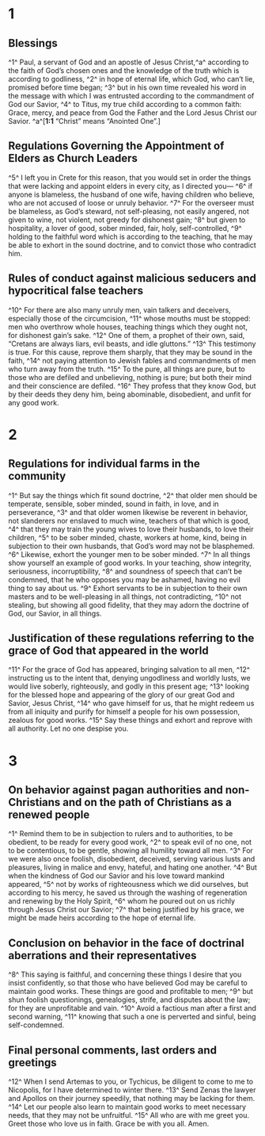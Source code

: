 # 1 
## Blessings
^1^ Paul, a servant of God and an apostle of Jesus Christ,^a^ according to the faith of God’s chosen ones and the knowledge of the truth which is according to godliness, ^2^ in hope of eternal life, which God, who can’t lie, promised before time began; ^3^ but in his own time revealed his word in the message with which I was entrusted according to the commandment of God our Savior, ^4^ to Titus, my true child according to a common faith: Grace, mercy, and peace from God the Father and the Lord Jesus Christ our Savior.
^a^[**1:1** “Christ” means “Anointed One”.]

## Regulations Governing the Appointment of Elders as Church Leaders
^5^ I left you in Crete for this reason, that you would set in order the things that were lacking and appoint elders in every city, as I directed you— ^6^ if anyone is blameless, the husband of one wife, having children who believe, who are not accused of loose or unruly behavior. ^7^ For the overseer must be blameless, as God’s steward, not self-pleasing, not easily angered, not given to wine, not violent, not greedy for dishonest gain; ^8^ but given to hospitality, a lover of good, sober minded, fair, holy, self-controlled, ^9^ holding to the faithful word which is according to the teaching, that he may be able to exhort in the sound doctrine, and to convict those who contradict him.

## Rules of conduct against malicious seducers and hypocritical false teachers
^10^ For there are also many unruly men, vain talkers and deceivers, especially those of the circumcision, ^11^ whose mouths must be stopped: men who overthrow whole houses, teaching things which they ought not, for dishonest gain’s sake. ^12^ One of them, a prophet of their own, said, “Cretans are always liars, evil beasts, and idle gluttons.” ^13^ This testimony is true. For this cause, reprove them sharply, that they may be sound in the faith, ^14^ not paying attention to Jewish fables and commandments of men who turn away from the truth. ^15^ To the pure, all things are pure, but to those who are defiled and unbelieving, nothing is pure; but both their mind and their conscience are defiled. ^16^ They profess that they know God, but by their deeds they deny him, being abominable, disobedient, and unfit for any good work. 

# 2 
## Regulations for individual farms in the community
^1^ But say the things which fit sound doctrine, ^2^ that older men should be temperate, sensible, sober minded, sound in faith, in love, and in perseverance, ^3^ and that older women likewise be reverent in behavior, not slanderers nor enslaved to much wine, teachers of that which is good, ^4^ that they may train the young wives to love their husbands, to love their children, ^5^ to be sober minded, chaste, workers at home, kind, being in subjection to their own husbands, that God’s word may not be blasphemed. ^6^ Likewise, exhort the younger men to be sober minded. ^7^ In all things show yourself an example of good works. In your teaching, show integrity, seriousness, incorruptibility, ^8^ and soundness of speech that can’t be condemned, that he who opposes you may be ashamed, having no evil thing to say about us. ^9^ Exhort servants to be in subjection to their own masters and to be well-pleasing in all things, not contradicting, ^10^ not stealing, but showing all good fidelity, that they may adorn the doctrine of God, our Savior, in all things.

## Justification of these regulations referring to the grace of God that appeared in the world
^11^ For the grace of God has appeared, bringing salvation to all men, ^12^ instructing us to the intent that, denying ungodliness and worldly lusts, we would live soberly, righteously, and godly in this present age; ^13^ looking for the blessed hope and appearing of the glory of our great God and Savior, Jesus Christ, ^14^ who gave himself for us, that he might redeem us from all iniquity and purify for himself a people for his own possession, zealous for good works. ^15^ Say these things and exhort and reprove with all authority. Let no one despise you. 

# 3 
## On behavior against pagan authorities and non-Christians and on the path of Christians as a renewed people
^1^ Remind them to be in subjection to rulers and to authorities, to be obedient, to be ready for every good work, ^2^ to speak evil of no one, not to be contentious, to be gentle, showing all humility toward all men. ^3^ For we were also once foolish, disobedient, deceived, serving various lusts and pleasures, living in malice and envy, hateful, and hating one another. ^4^ But when the kindness of God our Savior and his love toward mankind appeared, ^5^ not by works of righteousness which we did ourselves, but according to his mercy, he saved us through the washing of regeneration and renewing by the Holy Spirit, ^6^ whom he poured out on us richly through Jesus Christ our Savior; ^7^ that being justified by his grace, we might be made heirs according to the hope of eternal life.

## Conclusion on behavior in the face of doctrinal aberrations and their representatives
^8^ This saying is faithful, and concerning these things I desire that you insist confidently, so that those who have believed God may be careful to maintain good works. These things are good and profitable to men; ^9^ but shun foolish questionings, genealogies, strife, and disputes about the law; for they are unprofitable and vain. ^10^ Avoid a factious man after a first and second warning, ^11^ knowing that such a one is perverted and sinful, being self-condemned.

## Final personal comments, last orders and greetings
^12^ When I send Artemas to you, or Tychicus, be diligent to come to me to Nicopolis, for I have determined to winter there. ^13^ Send Zenas the lawyer and Apollos on their journey speedily, that nothing may be lacking for them. ^14^ Let our people also learn to maintain good works to meet necessary needs, that they may not be unfruitful. ^15^ All who are with me greet you. Greet those who love us in faith. Grace be with you all. Amen. 